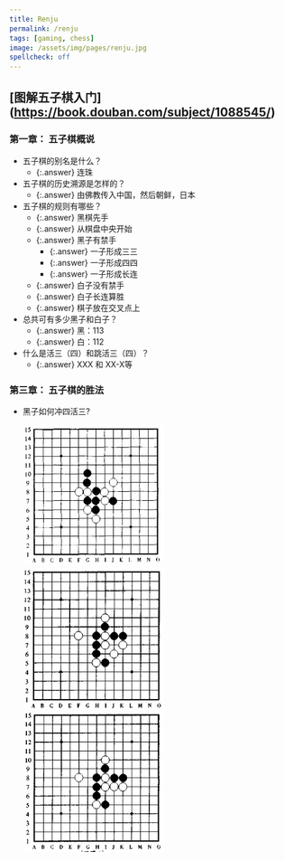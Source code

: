 ```yaml
---
title: Renju
permalink: /renju
tags: [gaming, chess]
image: /assets/img/pages/renju.jpg
spellcheck: off
---
```


## [图解五子棋入门] (https://book.douban.com/subject/1088545/)

### 第一章： 五子棋概说

- 五子棋的别名是什么？
  - {:.answer} 连珠
- 五子棋的历史溯源是怎样的？
  - {:.answer} 由佛教传入中国，然后朝鲜，日本
- 五子棋的规则有哪些？
  - {:.answer} 黑棋先手
  - {:.answer} 从棋盘中央开始
  - {:.answer} 黑子有禁手
    - {:.answer} 一子形成三三
    - {:.answer} 一子形成四四
    - {:.answer} 一子形成长连
  - {:.answer} 白子没有禁手
  - {:.answer} 白子长连算胜
  - {:.answer} 棋子放在交叉点上
- 总共可有多少黑子和白子？ 
  - {:.answer} 黑：113
  - {:.answer} 白：112
- 什么是活三（四）和跳活三（四）？
  - {:.answer} XXX 和 XX-X等

### 第三章： 五子棋的胜法

- 黑子如何冲四活三?

  ![3.1.1](/assets/img/pages/renju/3.1.1.jpg)
  ![3.1.2](/assets/img/pages/renju/3.1.2.jpg)
  ![3.1.3](/assets/img/pages/renju/3.1.3.jpg)
